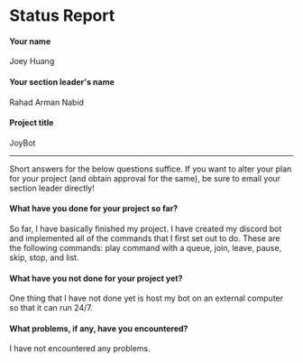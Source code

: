 # Status Report

#### Your name

Joey Huang

#### Your section leader's name

Rahad Arman Nabid

#### Project title

JoyBot

***

Short answers for the below questions suffice. If you want to alter your plan for your project (and obtain approval for the same), be sure to email your section leader directly!

#### What have you done for your project so far?

So far, I have basically finished my project. I have created my discord bot and implemented all of the commands that I first set out to do. These are the following commands: play command with a queue, join, leave, pause, skip, stop, and list.

#### What have you not done for your project yet?

One thing that I have not done yet is host my bot on an external computer so that it can run 24/7.

#### What problems, if any, have you encountered?

I have not encountered any problems.
